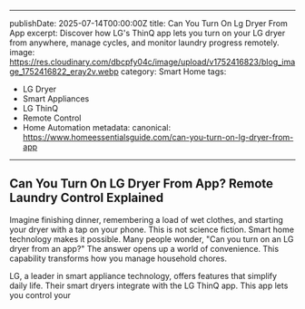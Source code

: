 
---
publishDate: 2025-07-14T00:00:00Z
title: Can You Turn On Lg Dryer From App
excerpt: Discover how LG's ThinQ app lets you turn on your LG dryer from anywhere, manage cycles, and monitor laundry progress remotely.
image: https://res.cloudinary.com/dbcpfy04c/image/upload/v1752416823/blog_image_1752416822_eray2v.webp
category: Smart Home
tags:
  - LG Dryer
  - Smart Appliances
  - LG ThinQ
  - Remote Control
  - Home Automation
metadata:
  canonical: https://www.homeessentialsguide.com/can-you-turn-on-lg-dryer-from-app
---

## Can You Turn On LG Dryer From App? Remote Laundry Control Explained

Imagine finishing dinner, remembering a load of wet clothes, and starting your dryer with a tap on your phone. This is not science fiction. Smart home technology makes it possible. Many people wonder, "Can you turn on an LG dryer from an app?" The answer opens up a world of convenience. This capability transforms how you manage household chores.

LG, a leader in smart appliance technology, offers features that simplify daily life. Their smart dryers integrate with the LG ThinQ app. This app lets you control your